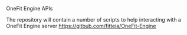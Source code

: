 OneFit Engine APIs

The repository will contain a number of scripts to help interacting with a OneFit Engine server
https://gitbub.com/fitteia/OneFit-Engine


